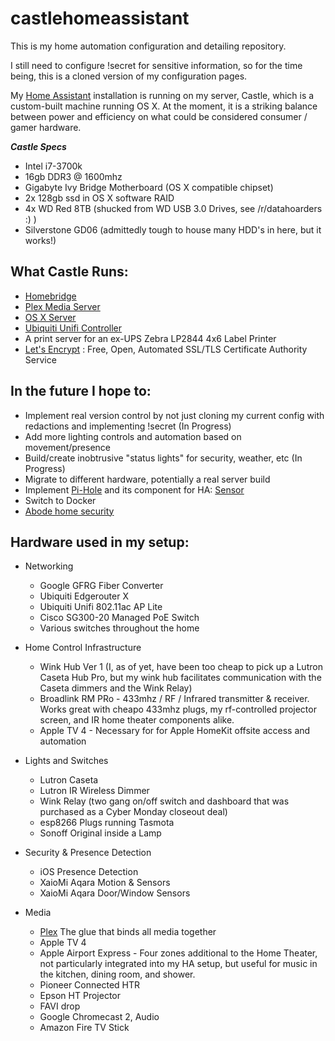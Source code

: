 # castlehomeassistant

This is my home automation configuration and detailing repository.

I still need to configure !secret for sensitive information, so for the time being, this is a cloned version of my configuration pages.

My [Home Assistant](https://home-assistant.io/) installation is running on my server, Castle, which is a custom-built machine running OS X.  At the moment, it is a striking balance between power and efficiency on what could be considered consumer / gamer hardware.

***Castle Specs***

* Intel i7-3700k
* 16gb DDR3 @ 1600mhz
* Gigabyte Ivy Bridge Motherboard (OS X compatible chipset)
* 2x 128gb ssd in OS X software RAID
* 4x WD Red 8TB (shucked from WD USB 3.0 Drives, see /r/datahoarders :) )
* Silverstone GD06 (admittedly tough to house many HDD's in here, but it works!)

## What Castle Runs:

* [Homebridge](https://github.com/home-assistant/homebridge-homeassistant)
* [Plex Media Server](https://www.plex.tv/)
* [OS X Server](https://www.apple.com/macos/server/)
* [Ubiquiti Unifi Controller](https://unifi-sdn.ubnt.com) 
* A print server for an ex-UPS Zebra LP2844 4x6 Label Printer
* [Let's Encrypt](https://letsencrypt.org) : Free, Open, Automated SSL/TLS Certificate Authority Service

## In the future I hope to:

* Implement real version control by not just cloning my current config with redactions and implementing !secret (In Progress)
* Add more lighting controls and automation based on movement/presence
* Build/create inobtrusive "status lights" for security, weather, etc (In Progress)
* Migrate to different hardware, potentially a real server build
* Implement [Pi-Hole](https://pi-hole.net/) and its component for HA: [Sensor](https://home-assistant.io/components/sensor.pi_hole/)
* Switch to Docker
* [Abode home security](https://home-assistant.io/components/alarm_control_panel.abode/)

## Hardware used in my setup:
  
  * Networking
    * Google GFRG Fiber Converter
    * Ubiquiti Edgerouter X    
    * Ubiquiti Unifi 802.11ac AP Lite
    * Cisco SG300-20 Managed PoE Switch
    * Various switches throughout the home
  * Home Control Infrastructure
    * Wink Hub Ver 1 (I, as of yet, have been too cheap to pick up a Lutron Caseta Hub Pro, but my wink hub facilitates communication with the Caseta dimmers and the Wink Relay)
    * Broadlink RM PRo - 433mhz / RF / Infrared transmitter & receiver.  Works great with cheapo 433mhz plugs, my rf-controlled projector screen, and IR home theater components alike.
    * Apple TV 4 - Necessary for for Apple HomeKit offsite access and automation

  * Lights and Switches
    * Lutron Caseta
    * Lutron IR Wireless Dimmer
    * Wink Relay (two gang on/off switch and dashboard that was purchased as a Cyber Monday closeout deal)
    * esp8266 Plugs running Tasmota
    * Sonoff Original inside a Lamp
    
  * Security & Presence Detection
    * iOS Presence Detection
    * XaioMi Aqara Motion & Sensors
    * XaioMi Aqara Door/Window Sensors
 
    
  * Media
    * [Plex](https://www.plex.tv/) The glue that binds all media together
    * Apple TV 4
    * Apple Airport Express - Four zones additional to the Home Theater, not particularly integrated into my HA setup, but useful for music in the kitchen, dining room, and shower.
    * Pioneer Connected HTR
    * Epson HT Projector
    * FAVI drop
    * Google Chromecast 2, Audio
    * Amazon Fire TV Stick
 
